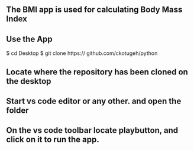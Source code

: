 ## The BMI app is used for calculating Body Mass Index 
## Use the App 
$ cd Desktop
$ git clone https:// github.com/ckotugeh/python
## Locate where the repository has been cloned on the desktop
## Start vs code editor or any other. and open the folder
## On the vs code toolbar locate playbutton, and click on it to run the app.
